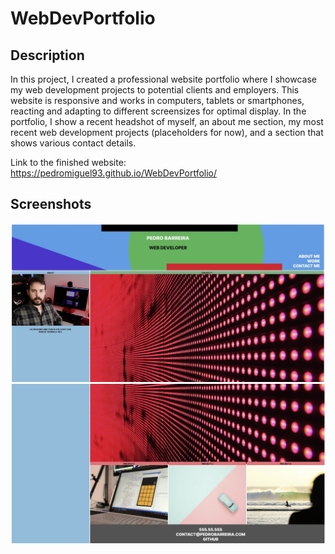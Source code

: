 # WebDevPortfolio

## Description

In this project, I created a professional website portfolio where I showcase my web development projects to potential clients and employers.
This website is responsive and works in computers, tablets or smartphones, reacting and adapting to different screensizes for optimal display.
In the portfolio, I show a recent headshot of myself, an about me section, my most recent web development projects (placeholders for now), and a section that shows various contact details.

Link to the finished website: https://pedromiguel93.github.io/WebDevPortfolio/

## Screenshots

![The marketing agency website](images/Screenshot_1.jpg)
![The marketing agency website](images/Screenshot_2.jpg)
